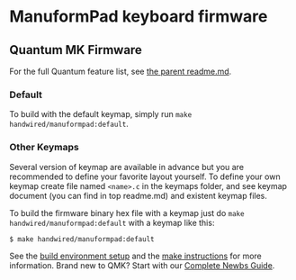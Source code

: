 ManuformPad keyboard firmware
======================

## Quantum MK Firmware

For the full Quantum feature list, see [the parent readme.md](/readme.md).

### Default
To build with the default keymap, simply run `make handwired/manuformpad:default`.

### Other Keymaps
Several version of keymap are available in advance but you are recommended to define your favorite layout yourself. To define your own keymap create file named `<name>.c` in the keymaps folder, and see keymap document (you can find in top readme.md) and existent keymap files.

To build the firmware binary hex file with a keymap just do `make handwired/manuformpad:default` with a keymap like this:

```
$ make handwired/manuformpad:default
```

See the [build environment setup](https://docs.qmk.fm/#/getting_started_build_tools) and the [make instructions](https://docs.qmk.fm/#/getting_started_make_guide) for more information. Brand new to QMK? Start with our [Complete Newbs Guide](https://docs.qmk.fm/#/newbs).
